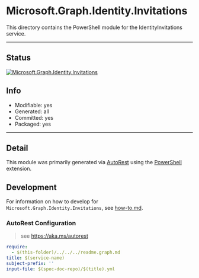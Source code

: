 <!-- region Generated -->
# Microsoft.Graph.Identity.Invitations
This directory contains the PowerShell module for the IdentityInvitations service.

---
## Status
[![Microsoft.Graph.Identity.Invitations](https://img.shields.io/powershellgallery/v/Microsoft.Graph.Identity.Invitations.svg?style=flat-square&label=Microsoft.Graph.Identity.Invitations "Microsoft.Graph.Identity.Invitations")](https://www.powershellgallery.com/packages/Microsoft.Graph.Identity.Invitations/)

## Info
- Modifiable: yes
- Generated: all
- Committed: yes
- Packaged: yes

---
## Detail
This module was primarily generated via [AutoRest](https://github.com/Azure/autorest) using the [PowerShell](https://github.com/Azure/autorest.powershell) extension.

## Development
For information on how to develop for `Microsoft.Graph.Identity.Invitations`, see [how-to.md](how-to.md).
<!-- endregion -->

### AutoRest Configuration

> see https://aka.ms/autorest

``` yaml
require:
  - $(this-folder)/../../../readme.graph.md
title: $(service-name)
subject-prefix: ''
input-file: $(spec-doc-repo)/$(title).yml
```
